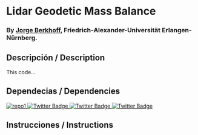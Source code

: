 # Lidar Geodetic Mass Balance
### By <a href="https://github.com/JorgeBerkhoff">Jorge Berkhoff</a>, Friedrich-Alexander-Universität Erlangen-Nürnberg. 

## Descripción / Description
This code...

## Dependecias / Dependencies

<div id="badges">
  <a href="https://github.com/GlacioUACh/geodetic_mass_balance">
    <img src="https://img.shields.io/badge/Glaciolog%C3%ADa-Balance%20geod%C3%A9sico-blue" alt="repo1"/>
  </a>
  <a href="https://github.com/GlacioUACh/Data_manipulation">
    <img src="https://img.shields.io/badge/Climatolog%C3%ADa-Manipulaci%C3%B3n%20de%20netcdf-blue" alt="Twitter Badge"/>
  </a>
  <a href="https://github.com/GlacioUACh/Glacier_Dynamics"> 
    <img src="https://img.shields.io/badge/Glaciolog%C3%ADa-Din%C3%A1mica%20glaciar-blue" alt="Twitter Badge"/>
  </a>
   <a href="https://github.com/GlacioUACh/Energy_Balance">
    <img src="https://img.shields.io/badge/Glaciolog%C3%ADa-Balance%20de%20energ%C3%ADa-blue" alt="Twitter Badge"/>
  </a>  
</div>

## Instrucciones / Instructions
